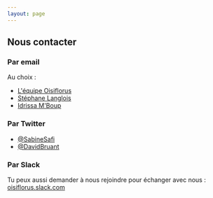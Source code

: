 ```yaml
---
layout: page
---
```


## Nous contacter

### Par email

Au choix :

- [L'équipe Oisiflorus](mailto:coucou@oisiflorus.com)
- [Stéphane Langlois](mailto:stephane@scopyleft.fr)
- [Idrissa M'Boup](mailto:leonmboup@gmail.com)

### Par Twitter

- [@SabineSafi](https://twitter.com/SabineSafi)
- [@DavidBruant](https://twitter.com/DavidBruant)

### Par Slack

Tu peux aussi demander à nous rejoindre pour échanger avec nous : [oisiflorus.slack.com](https://oisiflorus.slack.com)
